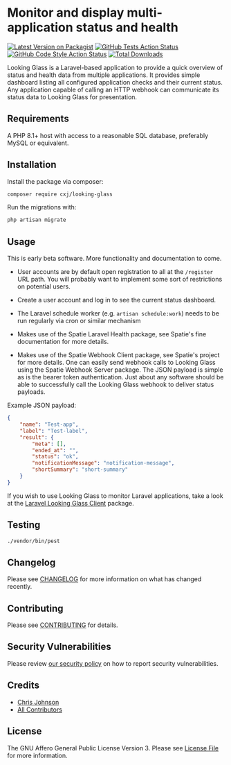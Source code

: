 # Monitor and display multi-application status and health

[![Latest Version on Packagist](https://img.shields.io/packagist/v/cxj/looking-glass.svg?style=flat-square)](https://packagist.org/packages/cxj/looking-glass)
[![GitHub Tests Action Status](https://img.shields.io/github/actions/workflow/status/cxj/looking-glass/run-tests.yml?branch=main&label=tests&style=flat-square)](https://github.com/cxj/looking-glass/actions?query=workflow%3Arun-tests+branch%3Amain)
[![GitHub Code Style Action Status](https://img.shields.io/github/actions/workflow/status/cxj/looking-glass/fix-php-code-style-issues.yml?branch=main&label=code%20style&style=flat-square)](https://github.com/cxj/looking-glass/actions?query=workflow%3A"Fix+PHP+code+style+issues"+branch%3Amain)
[![Total Downloads](https://img.shields.io/packagist/dt/cxj/looking-glass.svg?style=flat-square)](https://packagist.org/packages/cxj/looking-glass)

Looking Glass is a Laravel-based application to provide a quick overview of
status and health data from multiple applications. It provides simple dashboard
listing all configured application checks and their current status. Any
application capable of calling an HTTP webhook can communicate its status
data to Looking Glass for presentation.

## Requirements

A PHP 8.1+ host with access to a reasonable SQL database, preferably MySQL or equivalent.

## Installation

Install the package via composer:

```bash
composer require cxj/looking-glass
```

Run the migrations with:

```bash
php artisan migrate
```

## Usage

This is early beta software.  More functionality and documentation to come.

* User accounts are by default open registration to all at the `/register` URL path.  You will probably want to
implement some sort of restrictions on potential users.
* Create a user account and log in to see the current status dashboard.
* The Laravel schedule worker (e.g. `artisan schedule:work`) needs to be run regularly via cron or similar mechanism

* Makes use of the Spatie Laravel Health package, see Spatie's fine documentation for more details.
* Makes use of the Spatie Webhook Client package, see Spatie's project for more details.  One can easily send webhook
calls to Looking Glass using the Spatie Webhook Server package.  The JSON payload is simple as is the bearer token
authentication.  Just about any software should be able to successfully call the Looking Glass webhook to deliver
status payloads.

Example JSON payload:
```json
{
	"name": "Test-app",
	"label": "Test-label",
	"result": {
		"meta": [],
		"ended_at": "",
		"status": "ok",
		"notificationMessage": "notification-message",
		"shortSummary": "short-summary"
	}
}
```
If you wish to use Looking Glass to monitor Laravel applications, take a look at the
[Laravel Looking Glass Client](https://github.com/cxj/laravel-looking-glass-client) package.

## Testing

```bash
./vendor/bin/pest
```

## Changelog

Please see [CHANGELOG](CHANGELOG.md) for more information on what has changed
recently.

## Contributing

Please see [CONTRIBUTING](CONTRIBUTING.md) for details.

## Security Vulnerabilities

Please review [our security policy](../../security/policy) on how to report
security vulnerabilities.

## Credits

- [Chris Johnson](https://github.com/cxj)
- [All Contributors](../../contributors)

## License

The GNU Affero General Public License Version 3. Please see
[License File](LICENSE.md) for more information.
